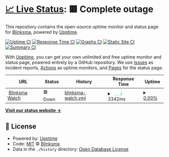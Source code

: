 # [📈 Live Status](https://status.blinksma.eu): <!--live status--> **🟥 Complete outage**

This repository contains the open-source uptime monitor and status page for [Blinksma](https://status.blinksma.eu), powered by [Upptime](https://github.com/upptime/upptime).

[![Uptime CI](https://github.com/Blinksma/upptime-blinksma/workflows/Uptime%20CI/badge.svg)](https://github.com/Blinksma/upptime-blinksma/actions?query=workflow%3A%22Uptime+CI%22)
[![Response Time CI](https://github.com/Blinksma/upptime-blinksma/workflows/Response%20Time%20CI/badge.svg)](https://github.com/Blinksma/upptime-blinksma/actions?query=workflow%3A%22Response+Time+CI%22)
[![Graphs CI](https://github.com/Blinksma/upptime-blinksma/workflows/Graphs%20CI/badge.svg)](https://github.com/Blinksma/upptime-blinksma/actions?query=workflow%3A%22Graphs+CI%22)
[![Static Site CI](https://github.com/Blinksma/upptime-blinksma/workflows/Static%20Site%20CI/badge.svg)](https://github.com/Blinksma/upptime-blinksma/actions?query=workflow%3A%22Static+Site+CI%22)
[![Summary CI](https://github.com/Blinksma/upptime-blinksma/workflows/Summary%20CI/badge.svg)](https://github.com/Blinksma/upptime-blinksma/actions?query=workflow%3A%22Summary+CI%22)

With [Upptime](https://upptime.js.org), you can get your own unlimited and free uptime monitor and status page, powered entirely by a GitHub repository. We use [Issues](https://github.com/Blinksma/upptime-blinksma/issues) as incident reports, [Actions](https://github.com/Blinksma/upptime-blinksma/actions) as uptime monitors, and [Pages](https://status.blinksma.eu) for the status page.

<!--start: status pages-->
<!-- This summary is generated by Upptime (https://github.com/upptime/upptime) -->
<!-- Do not edit this manually, your changes will be overwritten -->
<!-- prettier-ignore -->
| URL | Status | History | Response Time | Uptime |
| --- | ------ | ------- | ------------- | ------ |
| <img alt="" src="https://favicons.githubusercontent.com/watch.blinksma.eu" height="13"> [Blinksma Watch](https://watch.blinksma.eu) | 🟥 Down | [blinksma-watch.yml](https://github.com/Blinksma/upptime-blinksma/commits/HEAD/history/blinksma-watch.yml) | <details><summary><img alt="Response time graph" src="./graphs/blinksma-watch/response-time-week.png" height="20"> 3342ms</summary><br><a href="https://status.blinksma.eu/history/blinksma-watch"><img alt="Response time 1292" src="https://img.shields.io/endpoint?url=https%3A%2F%2Fraw.githubusercontent.com%2FBlinksma%2Fupptime-blinksma%2FHEAD%2Fapi%2Fblinksma-watch%2Fresponse-time.json"></a><br><a href="https://status.blinksma.eu/history/blinksma-watch"><img alt="24-hour response time 0" src="https://img.shields.io/endpoint?url=https%3A%2F%2Fraw.githubusercontent.com%2FBlinksma%2Fupptime-blinksma%2FHEAD%2Fapi%2Fblinksma-watch%2Fresponse-time-day.json"></a><br><a href="https://status.blinksma.eu/history/blinksma-watch"><img alt="7-day response time 3342" src="https://img.shields.io/endpoint?url=https%3A%2F%2Fraw.githubusercontent.com%2FBlinksma%2Fupptime-blinksma%2FHEAD%2Fapi%2Fblinksma-watch%2Fresponse-time-week.json"></a><br><a href="https://status.blinksma.eu/history/blinksma-watch"><img alt="30-day response time 1272" src="https://img.shields.io/endpoint?url=https%3A%2F%2Fraw.githubusercontent.com%2FBlinksma%2Fupptime-blinksma%2FHEAD%2Fapi%2Fblinksma-watch%2Fresponse-time-month.json"></a><br><a href="https://status.blinksma.eu/history/blinksma-watch"><img alt="1-year response time 1292" src="https://img.shields.io/endpoint?url=https%3A%2F%2Fraw.githubusercontent.com%2FBlinksma%2Fupptime-blinksma%2FHEAD%2Fapi%2Fblinksma-watch%2Fresponse-time-year.json"></a></details> | <details><summary><a href="https://status.blinksma.eu/history/blinksma-watch">0.00%</a></summary><a href="https://status.blinksma.eu/history/blinksma-watch"><img alt="All-time uptime 85.23%" src="https://img.shields.io/endpoint?url=https%3A%2F%2Fraw.githubusercontent.com%2FBlinksma%2Fupptime-blinksma%2FHEAD%2Fapi%2Fblinksma-watch%2Fuptime.json"></a><br><a href="https://status.blinksma.eu/history/blinksma-watch"><img alt="24-hour uptime 0.00%" src="https://img.shields.io/endpoint?url=https%3A%2F%2Fraw.githubusercontent.com%2FBlinksma%2Fupptime-blinksma%2FHEAD%2Fapi%2Fblinksma-watch%2Fuptime-day.json"></a><br><a href="https://status.blinksma.eu/history/blinksma-watch"><img alt="7-day uptime 0.00%" src="https://img.shields.io/endpoint?url=https%3A%2F%2Fraw.githubusercontent.com%2FBlinksma%2Fupptime-blinksma%2FHEAD%2Fapi%2Fblinksma-watch%2Fuptime-week.json"></a><br><a href="https://status.blinksma.eu/history/blinksma-watch"><img alt="30-day uptime 52.84%" src="https://img.shields.io/endpoint?url=https%3A%2F%2Fraw.githubusercontent.com%2FBlinksma%2Fupptime-blinksma%2FHEAD%2Fapi%2Fblinksma-watch%2Fuptime-month.json"></a><br><a href="https://status.blinksma.eu/history/blinksma-watch"><img alt="1-year uptime 85.23%" src="https://img.shields.io/endpoint?url=https%3A%2F%2Fraw.githubusercontent.com%2FBlinksma%2Fupptime-blinksma%2FHEAD%2Fapi%2Fblinksma-watch%2Fuptime-year.json"></a></details>

<!--end: status pages-->

[**Visit our status website →**](https://status.blinksma.eu)

## 📄 License

- Powered by: [Upptime](https://github.com/upptime/upptime)
- Code: [MIT](./LICENSE) © [Blinksma](https://status.blinksma.eu)
- Data in the `./history` directory: [Open Database License](https://opendatacommons.org/licenses/odbl/1-0/)
